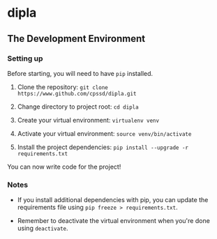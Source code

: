 # dipla

## The Development Environment

### Setting up

Before starting, you will need to have `pip` installed.

1. Clone the repository: `git clone https://www.github.com/cpssd/dipla.git`

2. Change directory to project root: `cd dipla`

3. Create your virtual environment: `virtualenv venv`

4. Activate your virtual environment: `source venv/bin/activate`

5. Install the project dependencies: `pip install --upgrade -r requirements.txt`

You can now write code for the project!

### Notes

* If you install additional dependencies with pip, you can update the requirements file using `pip freeze > requirements.txt`.

* Remember to deactivate the virtual environment when you're done using `deactivate`.


